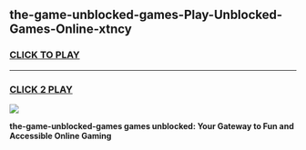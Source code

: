 
## the-game-unblocked-games-Play-Unblocked-Games-Online-xtncy
<h3>
<a href="https://premium76.site?title=the-game-unblocked-games&ref=24A">CLICK TO PLAY</a></h3>
<hr>

<h3>
<a href="https://premium76.site?title=the-game-unblocked-games&ref=24A">CLICK 2 PLAY</a>
  
</h3>

<a href="https://premium76.site?title=the-game-unblocked-games&ref=24A"><img src="https://clearcache.store/games.png"></a>


**the-game-unblocked-games games unblocked: Your Gateway to Fun and Accessible Online Gaming**
